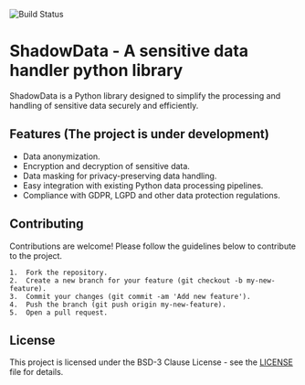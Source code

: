 ![Build Status](https://github.com/adlermedrado/ShadowData/actions/workflows/main.yml/badge.svg)

# ShadowData - A sensitive data handler python library
ShadowData is a Python library designed to simplify the processing and handling of sensitive data securely and efficiently.

## Features (The project is under development)

- Data anonymization.
- Encryption and decryption of sensitive data.
- Data masking for privacy-preserving data handling.
- Easy integration with existing Python data processing pipelines.
- Compliance with GDPR, LGPD and other data protection regulations.

## Contributing

Contributions are welcome! Please follow the guidelines below to contribute to the project.

	1.	Fork the repository.
	2.	Create a new branch for your feature (git checkout -b my-new-feature).
	3.	Commit your changes (git commit -am 'Add new feature').
	4.	Push the branch (git push origin my-new-feature).
	5.	Open a pull request.

## License
This project is licensed under the BSD-3 Clause License - see the [LICENSE](LICENSE) file for details.